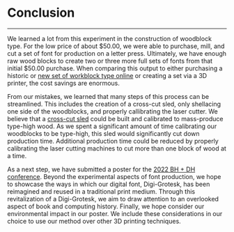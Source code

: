 # Conclusion

--------

We learned a lot from this experiment in the construction of woodblock type. For the low price of about $50.00, we were able to purchase, mill, and cut a set of font for production on a letter press. Ultimately, we have enough raw wood blocks to create two or three more full sets of fonts from that initial $50.00 purchase. When comparing this output to either purchasing a historic or [new set of workblock type online](https://www.virginwoodtype.com/shop/) or creating a set via a 3D printer, the cost savings are enormous.

From our mistakes, we learned that many steps of this process can be streamlined. This includes the creation of a cross-cut sled, only shellacing one side of the woodblocks, and properly callibrating the laser cutter. We believe that a [cross-cut sled](media/sled.jpg) could be built and calibrated to mass-produce type-high wood. As we spent a significant amount of time calibrating our woodblocks to be type-high, this sled would significantly cut down production time. Additional production time could be reduced by properly calibrating the laser cutting machines to cut more than one block of wood at a time.


As a next step, we have submitted a poster for the [2022 BH + DH conference](https://dcsco-op.org/dhbh/). Beyond the experimental aspects of font production, we hope to showcase the ways in which our digital font, Digi-Grotesk, has been reimagined and reused in a traditional print medium. Through this revitalization of a Digi-Grotesk, we aim to draw attention to an overlooked aspect of book and computing history. Finally, we hope consider our environmental impact in our poster. We include these considerations in our choice to use our method over other 3D printing techniques. 